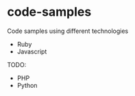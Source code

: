 # code-samples

Code samples using different technologies

- Ruby
- Javascript

TODO:
- PHP
- Python
